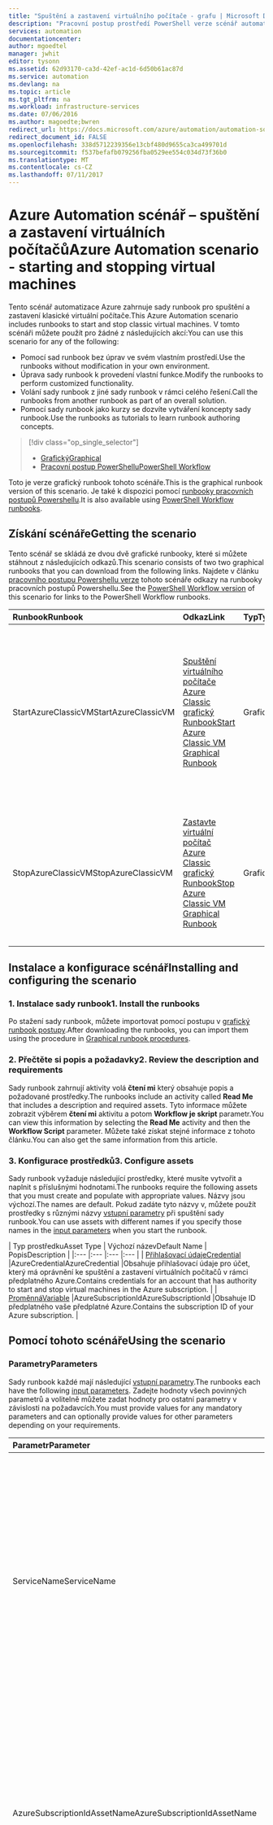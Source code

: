 ```yaml
---
title: "Spuštění a zastavení virtuálního počítače - grafu | Microsoft Docs"
description: "Pracovní postup prostředí PowerShell verze scénář automatizace Azure, včetně sady runbook pro spuštění a zastavení klasické virtuální počítače."
services: automation
documentationcenter: 
author: mgoedtel
manager: jwhit
editor: tysonn
ms.assetid: 62d93170-ca3d-42ef-ac1d-6d50b61ac87d
ms.service: automation
ms.devlang: na
ms.topic: article
ms.tgt_pltfrm: na
ms.workload: infrastructure-services
ms.date: 07/06/2016
ms.author: magoedte;bwren
redirect_url: https://docs.microsoft.com/azure/automation/automation-solution-vm-management
redirect_document_id: FALSE
ms.openlocfilehash: 338d5712239356e13cbf480d9655ca3ca499701d
ms.sourcegitcommit: f537befafb079256fba0529ee554c034d73f36b0
ms.translationtype: MT
ms.contentlocale: cs-CZ
ms.lasthandoff: 07/11/2017
---
```

# <a name="azure-automation-scenario---starting-and-stopping-virtual-machines"></a><span data-ttu-id="0243d-103">Azure Automation scénář – spuštění a zastavení virtuálních počítačů</span><span class="sxs-lookup"><span data-stu-id="0243d-103">Azure Automation scenario - starting and stopping virtual machines</span></span>
<span data-ttu-id="0243d-104">Tento scénář automatizace Azure zahrnuje sady runbook pro spuštění a zastavení klasické virtuální počítače.</span><span class="sxs-lookup"><span data-stu-id="0243d-104">This Azure Automation scenario includes runbooks to start and stop classic virtual machines.</span></span>  <span data-ttu-id="0243d-105">V tomto scénáři můžete použít pro žádné z následujících akcí:</span><span class="sxs-lookup"><span data-stu-id="0243d-105">You can use this scenario for any of the following:</span></span>  

* <span data-ttu-id="0243d-106">Pomocí sad runbook bez úprav ve svém vlastním prostředí.</span><span class="sxs-lookup"><span data-stu-id="0243d-106">Use the runbooks without modification in your own environment.</span></span>
* <span data-ttu-id="0243d-107">Úprava sady runbook k provedení vlastní funkce.</span><span class="sxs-lookup"><span data-stu-id="0243d-107">Modify the runbooks to perform customized functionality.</span></span>  
* <span data-ttu-id="0243d-108">Volání sady runbook z jiné sady runbook v rámci celého řešení.</span><span class="sxs-lookup"><span data-stu-id="0243d-108">Call the runbooks from another runbook as part of an overall solution.</span></span>
* <span data-ttu-id="0243d-109">Pomocí sady runbook jako kurzy se dozvíte vytváření koncepty sady runbook.</span><span class="sxs-lookup"><span data-stu-id="0243d-109">Use the runbooks as tutorials to learn runbook authoring concepts.</span></span>

> [!div class="op_single_selector"]
> * [<span data-ttu-id="0243d-110">Grafický</span><span class="sxs-lookup"><span data-stu-id="0243d-110">Graphical</span></span>](automation-solution-startstopvm-graphical.md)
> * [<span data-ttu-id="0243d-111">Pracovní postup PowerShellu</span><span class="sxs-lookup"><span data-stu-id="0243d-111">PowerShell Workflow</span></span>](automation-solution-startstopvm-psworkflow.md)
>
>

<span data-ttu-id="0243d-112">Toto je verze grafický runbook tohoto scénáře.</span><span class="sxs-lookup"><span data-stu-id="0243d-112">This is the graphical runbook version of this scenario.</span></span> <span data-ttu-id="0243d-113">Je také k dispozici pomocí [runbooky pracovních postupů Powershellu](automation-solution-startstopvm-psworkflow.md).</span><span class="sxs-lookup"><span data-stu-id="0243d-113">It is also available using [PowerShell Workflow runbooks](automation-solution-startstopvm-psworkflow.md).</span></span>

## <a name="getting-the-scenario"></a><span data-ttu-id="0243d-114">Získání scénáře</span><span class="sxs-lookup"><span data-stu-id="0243d-114">Getting the scenario</span></span>
<span data-ttu-id="0243d-115">Tento scénář se skládá ze dvou dvě grafické runbooky, které si můžete stáhnout z následujících odkazů.</span><span class="sxs-lookup"><span data-stu-id="0243d-115">This scenario consists of two two graphical runbooks that you can download from the following links.</span></span>  <span data-ttu-id="0243d-116">Najdete v článku [pracovního postupu Powershellu verze](automation-solution-startstopvm-psworkflow.md) tohoto scénáře odkazy na runbooky pracovních postupů Powershellu.</span><span class="sxs-lookup"><span data-stu-id="0243d-116">See the [PowerShell Workflow version](automation-solution-startstopvm-psworkflow.md) of this scenario for links to the PowerShell Workflow runbooks.</span></span>

| <span data-ttu-id="0243d-117">Runbook</span><span class="sxs-lookup"><span data-stu-id="0243d-117">Runbook</span></span> | <span data-ttu-id="0243d-118">Odkaz</span><span class="sxs-lookup"><span data-stu-id="0243d-118">Link</span></span> | <span data-ttu-id="0243d-119">Typ</span><span class="sxs-lookup"><span data-stu-id="0243d-119">Type</span></span> | <span data-ttu-id="0243d-120">Popis</span><span class="sxs-lookup"><span data-stu-id="0243d-120">Description</span></span> |
|:--- |:--- |:--- |:--- |
| <span data-ttu-id="0243d-121">StartAzureClassicVM</span><span class="sxs-lookup"><span data-stu-id="0243d-121">StartAzureClassicVM</span></span> |[<span data-ttu-id="0243d-122">Spuštění virtuálního počítače Azure Classic grafický Runbook</span><span class="sxs-lookup"><span data-stu-id="0243d-122">Start Azure Classic VM Graphical Runbook</span></span>](https://gallery.technet.microsoft.com/scriptcenter/Start-Azure-Classic-VM-c6067b3d) |<span data-ttu-id="0243d-123">Grafické</span><span class="sxs-lookup"><span data-stu-id="0243d-123">Graphical</span></span> |<span data-ttu-id="0243d-124">Všechny klasické virtuální počítače se spustí v předplatné Azure nebo všechny virtuální počítače s názvem konkrétní služby.</span><span class="sxs-lookup"><span data-stu-id="0243d-124">Starts all classic virtual machines in an Azure subscription or all virtual machines with a particular service name.</span></span> |
| <span data-ttu-id="0243d-125">StopAzureClassicVM</span><span class="sxs-lookup"><span data-stu-id="0243d-125">StopAzureClassicVM</span></span> |[<span data-ttu-id="0243d-126">Zastavte virtuální počítač Azure Classic grafický Runbook</span><span class="sxs-lookup"><span data-stu-id="0243d-126">Stop Azure Classic VM Graphical Runbook</span></span>](https://gallery.technet.microsoft.com/scriptcenter/Stop-Azure-Classic-VM-397819bd) |<span data-ttu-id="0243d-127">Grafické</span><span class="sxs-lookup"><span data-stu-id="0243d-127">Graphical</span></span> |<span data-ttu-id="0243d-128">Zastaví všechny virtuální počítače na účtu automation nebo všechny virtuální počítače s názvem konkrétní služby.</span><span class="sxs-lookup"><span data-stu-id="0243d-128">Stops all virtual machines in an automation account or all virtual machines with a particular service name.</span></span> |

## <a name="installing-and-configuring-the-scenario"></a><span data-ttu-id="0243d-129">Instalace a konfigurace scénář</span><span class="sxs-lookup"><span data-stu-id="0243d-129">Installing and configuring the scenario</span></span>
### <a name="1-install-the-runbooks"></a><span data-ttu-id="0243d-130">1. Instalace sady runbook</span><span class="sxs-lookup"><span data-stu-id="0243d-130">1. Install the runbooks</span></span>
<span data-ttu-id="0243d-131">Po stažení sady runbook, můžete importovat pomocí postupu v [grafický runbook postupy](automation-graphical-authoring-intro.md#graphical-runbook-procedures).</span><span class="sxs-lookup"><span data-stu-id="0243d-131">After downloading the runbooks, you can import them using the procedure in [Graphical runbook procedures](automation-graphical-authoring-intro.md#graphical-runbook-procedures).</span></span>

### <a name="2-review-the-description-and-requirements"></a><span data-ttu-id="0243d-132">2. Přečtěte si popis a požadavky</span><span class="sxs-lookup"><span data-stu-id="0243d-132">2. Review the description and requirements</span></span>
<span data-ttu-id="0243d-133">Sady runbook zahrnují aktivity volá **čtení mi** který obsahuje popis a požadované prostředky.</span><span class="sxs-lookup"><span data-stu-id="0243d-133">The runbooks include an activity called **Read Me** that includes a description and required assets.</span></span>  <span data-ttu-id="0243d-134">Tyto informace můžete zobrazit výběrem **čtení mi** aktivitu a potom **Workflow je skript** parametr.</span><span class="sxs-lookup"><span data-stu-id="0243d-134">You can view this information by selecting the **Read Me** activity and then the **Workflow Script** parameter.</span></span>  <span data-ttu-id="0243d-135">Můžete také získat stejné informace z tohoto článku.</span><span class="sxs-lookup"><span data-stu-id="0243d-135">You can also get the same information from this article.</span></span>

### <a name="3-configure-assets"></a><span data-ttu-id="0243d-136">3. Konfigurace prostředků</span><span class="sxs-lookup"><span data-stu-id="0243d-136">3. Configure assets</span></span>
<span data-ttu-id="0243d-137">Sady runbook vyžaduje následující prostředky, které musíte vytvořit a naplnit s příslušnými hodnotami.</span><span class="sxs-lookup"><span data-stu-id="0243d-137">The runbooks require the following assets that you must create and populate with appropriate values.</span></span>  <span data-ttu-id="0243d-138">Názvy jsou výchozí.</span><span class="sxs-lookup"><span data-stu-id="0243d-138">The names are default.</span></span>  <span data-ttu-id="0243d-139">Pokud zadáte tyto názvy v, můžete použít prostředky s různými názvy [vstupní parametry](#using-the-runbooks) při spuštění sady runbook.</span><span class="sxs-lookup"><span data-stu-id="0243d-139">You can use assets with different names if you specify those names in the [input parameters](#using-the-runbooks) when you start the runbook.</span></span>

| <span data-ttu-id="0243d-140">Typ prostředku</span><span class="sxs-lookup"><span data-stu-id="0243d-140">Asset Type</span></span> | <span data-ttu-id="0243d-141">Výchozí název</span><span class="sxs-lookup"><span data-stu-id="0243d-141">Default Name</span></span> | <span data-ttu-id="0243d-142">Popis</span><span class="sxs-lookup"><span data-stu-id="0243d-142">Description</span></span> |
|:--- |:--- |:--- |:--- |
| [<span data-ttu-id="0243d-143">Přihlašovací údaje</span><span class="sxs-lookup"><span data-stu-id="0243d-143">Credential</span></span>](automation-credentials.md) |<span data-ttu-id="0243d-144">AzureCredential</span><span class="sxs-lookup"><span data-stu-id="0243d-144">AzureCredential</span></span> |<span data-ttu-id="0243d-145">Obsahuje přihlašovací údaje pro účet, který má oprávnění ke spuštění a zastavení virtuálních počítačů v rámci předplatného Azure.</span><span class="sxs-lookup"><span data-stu-id="0243d-145">Contains credentials for an account that has authority to start and stop virtual machines in the Azure subscription.</span></span> |
| [<span data-ttu-id="0243d-146">Proměnná</span><span class="sxs-lookup"><span data-stu-id="0243d-146">Variable</span></span>](automation-variables.md) |<span data-ttu-id="0243d-147">AzureSubscriptionId</span><span class="sxs-lookup"><span data-stu-id="0243d-147">AzureSubscriptionId</span></span> |<span data-ttu-id="0243d-148">Obsahuje ID předplatného vaše předplatné Azure.</span><span class="sxs-lookup"><span data-stu-id="0243d-148">Contains the subscription ID of your Azure subscription.</span></span> |

## <a name="using-the-scenario"></a><span data-ttu-id="0243d-149">Pomocí tohoto scénáře</span><span class="sxs-lookup"><span data-stu-id="0243d-149">Using the scenario</span></span>
### <a name="parameters"></a><span data-ttu-id="0243d-150">Parametry</span><span class="sxs-lookup"><span data-stu-id="0243d-150">Parameters</span></span>
<span data-ttu-id="0243d-151">Sady runbook každé mají následující [vstupní parametry](automation-starting-a-runbook.md#runbook-parameters).</span><span class="sxs-lookup"><span data-stu-id="0243d-151">The runbooks each have the following [input parameters](automation-starting-a-runbook.md#runbook-parameters).</span></span>  <span data-ttu-id="0243d-152">Zadejte hodnoty všech povinných parametrů a volitelně můžete zadat hodnoty pro ostatní parametry v závislosti na požadavcích.</span><span class="sxs-lookup"><span data-stu-id="0243d-152">You must provide values for any mandatory parameters and can optionally provide values for other parameters depending on your requirements.</span></span>

| <span data-ttu-id="0243d-153">Parametr</span><span class="sxs-lookup"><span data-stu-id="0243d-153">Parameter</span></span> | <span data-ttu-id="0243d-154">Typ</span><span class="sxs-lookup"><span data-stu-id="0243d-154">Type</span></span> | <span data-ttu-id="0243d-155">Povinné</span><span class="sxs-lookup"><span data-stu-id="0243d-155">Mandatory</span></span> | <span data-ttu-id="0243d-156">Popis</span><span class="sxs-lookup"><span data-stu-id="0243d-156">Description</span></span> |
|:--- |:--- |:--- |:--- |
| <span data-ttu-id="0243d-157">ServiceName</span><span class="sxs-lookup"><span data-stu-id="0243d-157">ServiceName</span></span> |<span data-ttu-id="0243d-158">Řetězec</span><span class="sxs-lookup"><span data-stu-id="0243d-158">string</span></span> |<span data-ttu-id="0243d-159">Ne</span><span class="sxs-lookup"><span data-stu-id="0243d-159">No</span></span> |<span data-ttu-id="0243d-160">Pokud je zadána hodnota, jsou všechny virtuální počítače s tímto názvem služby spustit nebo zastavit.</span><span class="sxs-lookup"><span data-stu-id="0243d-160">If a value is provided, then all virtual machines with that service name are started or stopped.</span></span>  <span data-ttu-id="0243d-161">Pokud není zadána žádná hodnota, jsou všechny klasické virtuální počítače v rámci předplatného Azure spustit nebo zastavit.</span><span class="sxs-lookup"><span data-stu-id="0243d-161">If no value is provided, then all classic virtual machines in the Azure subscription are started or stopped.</span></span> |
| <span data-ttu-id="0243d-162">AzureSubscriptionIdAssetName</span><span class="sxs-lookup"><span data-stu-id="0243d-162">AzureSubscriptionIdAssetName</span></span> |<span data-ttu-id="0243d-163">Řetězec</span><span class="sxs-lookup"><span data-stu-id="0243d-163">string</span></span> |<span data-ttu-id="0243d-164">Ne</span><span class="sxs-lookup"><span data-stu-id="0243d-164">No</span></span> |<span data-ttu-id="0243d-165">Obsahuje název [variabilní prostředek](#installing-and-configuring-the-scenario) obsahující ID předplatného vaše předplatné Azure.</span><span class="sxs-lookup"><span data-stu-id="0243d-165">Contains the name of the [variable asset](#installing-and-configuring-the-scenario) that contains the subscription ID of your Azure subscription.</span></span>  <span data-ttu-id="0243d-166">Pokud nezadáte hodnotu, *AzureSubscriptionId* se používá.</span><span class="sxs-lookup"><span data-stu-id="0243d-166">If you don't specify a value, *AzureSubscriptionId* is used.</span></span> |
| <span data-ttu-id="0243d-167">AzureCredentialAssetName</span><span class="sxs-lookup"><span data-stu-id="0243d-167">AzureCredentialAssetName</span></span> |<span data-ttu-id="0243d-168">Řetězec</span><span class="sxs-lookup"><span data-stu-id="0243d-168">string</span></span> |<span data-ttu-id="0243d-169">Ne</span><span class="sxs-lookup"><span data-stu-id="0243d-169">No</span></span> |<span data-ttu-id="0243d-170">Obsahuje název [asset přihlašovacích údajů](#installing-and-configuring-the-scenario) obsahující pověření pro sadu runbook použít.</span><span class="sxs-lookup"><span data-stu-id="0243d-170">Contains the name of the [credential asset](#installing-and-configuring-the-scenario) that contains the credentials for the runbook to use.</span></span>  <span data-ttu-id="0243d-171">Pokud nezadáte hodnotu, *AzureCredential* se používá.</span><span class="sxs-lookup"><span data-stu-id="0243d-171">If you don't specify a value, *AzureCredential* is used.</span></span> |

### <a name="starting-the-runbooks"></a><span data-ttu-id="0243d-172">Spuštění sady runbook</span><span class="sxs-lookup"><span data-stu-id="0243d-172">Starting the runbooks</span></span>
<span data-ttu-id="0243d-173">Můžete použít některou z metod v [spuštění sady runbook ve službě Azure Automation](automation-starting-a-runbook.md) spustit buď sady runbook v tomto článku.</span><span class="sxs-lookup"><span data-stu-id="0243d-173">You can use any of the methods in [Starting a runbook in Azure Automation](automation-starting-a-runbook.md) to start either of the runbooks in this article.</span></span>

<span data-ttu-id="0243d-174">Následující vzorové příkazy prostředí Windows PowerShell používá ke spuštění **StartAzureClassicVM** k spuštění všech virtuálních počítačů s názvem služby *MyVMService*.</span><span class="sxs-lookup"><span data-stu-id="0243d-174">The following sample commands uses Windows PowerShell to run **StartAzureClassicVM** to start all virtual machines with the service name *MyVMService*.</span></span>

    $params = @{"ServiceName"="MyVMService"}
    Start-AzureAutomationRunbook –AutomationAccountName "MyAutomationAccount" –Name "StartAzureClassicVM" –Parameters $params

### <a name="output"></a><span data-ttu-id="0243d-175">Výstup</span><span class="sxs-lookup"><span data-stu-id="0243d-175">Output</span></span>
<span data-ttu-id="0243d-176">Sady runbook bude [na výstup zprávu](automation-runbook-output-and-messages.md) pro každý virtuální počítač, která určuje, zda byl pokyn spuštění nebo zastavení byla úspěšně odeslána.</span><span class="sxs-lookup"><span data-stu-id="0243d-176">The runbooks will [output a message](automation-runbook-output-and-messages.md) for each virtual machine indicating whether or not the start or stop instruction was successfully submitted.</span></span>  <span data-ttu-id="0243d-177">Můžete vyhledat konkrétní řetězec ve výstupu určit výsledek pro každou sadu runbook.</span><span class="sxs-lookup"><span data-stu-id="0243d-177">You can look for a specific string in the output to determine the result for each runbook.</span></span>  <span data-ttu-id="0243d-178">V následující tabulce jsou uvedeny možné výstup řetězce.</span><span class="sxs-lookup"><span data-stu-id="0243d-178">The possible output strings are listed in the following table.</span></span>

| <span data-ttu-id="0243d-179">Runbook</span><span class="sxs-lookup"><span data-stu-id="0243d-179">Runbook</span></span> | <span data-ttu-id="0243d-180">Podmínka</span><span class="sxs-lookup"><span data-stu-id="0243d-180">Condition</span></span> | <span data-ttu-id="0243d-181">Zpráva</span><span class="sxs-lookup"><span data-stu-id="0243d-181">Message</span></span> |
|:--- |:--- |:--- |
| <span data-ttu-id="0243d-182">StartAzureClassicVM</span><span class="sxs-lookup"><span data-stu-id="0243d-182">StartAzureClassicVM</span></span> |<span data-ttu-id="0243d-183">Virtuální počítač je již spuštěna.</span><span class="sxs-lookup"><span data-stu-id="0243d-183">Virtual machine is already running</span></span> |<span data-ttu-id="0243d-184">Můjvp je již spuštěna.</span><span class="sxs-lookup"><span data-stu-id="0243d-184">MyVM is already running</span></span> |
| <span data-ttu-id="0243d-185">StartAzureClassicVM</span><span class="sxs-lookup"><span data-stu-id="0243d-185">StartAzureClassicVM</span></span> |<span data-ttu-id="0243d-186">Žádost o spuštění pro virtuální počítač, byla úspěšně odeslána</span><span class="sxs-lookup"><span data-stu-id="0243d-186">Start request for virtual machine successfully submitted</span></span> |<span data-ttu-id="0243d-187">Můjvp byla spuštěna.</span><span class="sxs-lookup"><span data-stu-id="0243d-187">MyVM has been started</span></span> |
| <span data-ttu-id="0243d-188">StartAzureClassicVM</span><span class="sxs-lookup"><span data-stu-id="0243d-188">StartAzureClassicVM</span></span> |<span data-ttu-id="0243d-189">Žádost o spuštění pro virtuální počítač se nezdařilo</span><span class="sxs-lookup"><span data-stu-id="0243d-189">Start request for virtual machine failed</span></span> |<span data-ttu-id="0243d-190">Nepodařilo se spustit Můjvp</span><span class="sxs-lookup"><span data-stu-id="0243d-190">MyVM failed to start</span></span> |
| <span data-ttu-id="0243d-191">StopAzureClassicVM</span><span class="sxs-lookup"><span data-stu-id="0243d-191">StopAzureClassicVM</span></span> |<span data-ttu-id="0243d-192">Virtuální počítač je již spuštěna.</span><span class="sxs-lookup"><span data-stu-id="0243d-192">Virtual machine is already running</span></span> |<span data-ttu-id="0243d-193">Můjvp je již zastaveno.</span><span class="sxs-lookup"><span data-stu-id="0243d-193">MyVM is already stopped</span></span> |
| <span data-ttu-id="0243d-194">StopAzureClassicVM</span><span class="sxs-lookup"><span data-stu-id="0243d-194">StopAzureClassicVM</span></span> |<span data-ttu-id="0243d-195">Žádost o spuštění pro virtuální počítač, byla úspěšně odeslána</span><span class="sxs-lookup"><span data-stu-id="0243d-195">Start request for virtual machine successfully submitted</span></span> |<span data-ttu-id="0243d-196">Můjvp byla spuštěna.</span><span class="sxs-lookup"><span data-stu-id="0243d-196">MyVM has been started</span></span> |
| <span data-ttu-id="0243d-197">StopAzureClassicVM</span><span class="sxs-lookup"><span data-stu-id="0243d-197">StopAzureClassicVM</span></span> |<span data-ttu-id="0243d-198">Žádost o spuštění pro virtuální počítač se nezdařilo</span><span class="sxs-lookup"><span data-stu-id="0243d-198">Start request for virtual machine failed</span></span> |<span data-ttu-id="0243d-199">Nepodařilo se spustit Můjvp</span><span class="sxs-lookup"><span data-stu-id="0243d-199">MyVM failed to start</span></span> |

<span data-ttu-id="0243d-200">Následuje bitové kopie pomocí **StartAzureClassicVM** jako [podřízeného runbooku](automation-child-runbooks.md) v ukázkové grafický runbook.</span><span class="sxs-lookup"><span data-stu-id="0243d-200">Following is an image of using the **StartAzureClassicVM** as a [child runbook](automation-child-runbooks.md) in a sample graphical runbook.</span></span>  <span data-ttu-id="0243d-201">Podmíněná propojení se používá v následující tabulce.</span><span class="sxs-lookup"><span data-stu-id="0243d-201">This uses the conditional links in the following table.</span></span>

| <span data-ttu-id="0243d-202">Odkaz</span><span class="sxs-lookup"><span data-stu-id="0243d-202">Link</span></span> | <span data-ttu-id="0243d-203">Kritéria</span><span class="sxs-lookup"><span data-stu-id="0243d-203">Criteria</span></span> |
|:--- |:--- |
| <span data-ttu-id="0243d-204">Úspěch odkaz</span><span class="sxs-lookup"><span data-stu-id="0243d-204">Success link</span></span> |<span data-ttu-id="0243d-205">$ActivityOutput ['StartAzureClassicVM']-jako "\* byla spuštěna"</span><span class="sxs-lookup"><span data-stu-id="0243d-205">$ActivityOutput['StartAzureClassicVM'] -like "\* has been started"</span></span> |
| <span data-ttu-id="0243d-206">Chyba propojení</span><span class="sxs-lookup"><span data-stu-id="0243d-206">Error link</span></span> |<span data-ttu-id="0243d-207">$ActivityOutput ['StartAzureClassicVM']-notlike "\* byla spuštěna"</span><span class="sxs-lookup"><span data-stu-id="0243d-207">$ActivityOutput['StartAzureClassicVM'] -notlike "\* has been started"</span></span> |

![Příklad podřízené sady runbook](media/automation-solution-startstopvm/graphical-childrunbook-example.png)

## <a name="detailed-breakdown"></a><span data-ttu-id="0243d-209">Podrobné rozdělení</span><span class="sxs-lookup"><span data-stu-id="0243d-209">Detailed breakdown</span></span>
<span data-ttu-id="0243d-210">Toto je podrobný rozpis sad runbook v tomto scénáři.</span><span class="sxs-lookup"><span data-stu-id="0243d-210">Following is a detailed breakdown of the runbooks in this scenario.</span></span>  <span data-ttu-id="0243d-211">Tyto informace slouží k přizpůsobení sady runbook nebo právě dozvědět se od nich vlastní scénáře automatizace pro vytváření obsahu.</span><span class="sxs-lookup"><span data-stu-id="0243d-211">You can use this information to either customize the runbooks or just to learn from them for authoring your own automation scenarios.</span></span>

### <a name="authentication"></a><span data-ttu-id="0243d-212">Authentication</span><span class="sxs-lookup"><span data-stu-id="0243d-212">Authentication</span></span>
![Authentication](media/automation-solution-startstopvm/graphical-authentication.png)

<span data-ttu-id="0243d-214">Sada runbook se spouští aktivity nastavit [pověření](automation-credentials.md) a předplatné Azure, který se použije pro zbytek sady runbook.</span><span class="sxs-lookup"><span data-stu-id="0243d-214">The runbook starts with activities to set the [credentials](automation-credentials.md) and Azure subscription that will be used for the rest of the runbook.</span></span>

<span data-ttu-id="0243d-215">První dvě aktivity **získat Id předplatného** a **získat přihlašovací údaje Azure**, načíst [prostředky](#installing-the-runbook) jsou používány následující dvě aktivity.</span><span class="sxs-lookup"><span data-stu-id="0243d-215">The first two activities, **Get Subscription Id** and **Get Azure Credential**, retrieve the [assets](#installing-the-runbook) that are used by the next two activities.</span></span>  <span data-ttu-id="0243d-216">Tyto aktivity přímo zadat prostředky, ale potřebují názvy datových zdrojů.</span><span class="sxs-lookup"><span data-stu-id="0243d-216">Those activities could directly specify the assets, but they need the asset names.</span></span>  <span data-ttu-id="0243d-217">Vzhledem k tomu, že jsme se umožní uživateli zadat tyto názvy v [vstupní parametry](#using-the-runbooks), je třeba tyto aktivity k načtení prostředků s názvem určeného vstupní parametr.</span><span class="sxs-lookup"><span data-stu-id="0243d-217">Since we are allowing the user to specify those names in the [input parameters](#using-the-runbooks), we need these activities to retrieve the assets with a name specified by an input parameter.</span></span>

<span data-ttu-id="0243d-218">**Přidat-AzureAccount** Nastaví pověření, které se použijí pro zbytek sady runbook.</span><span class="sxs-lookup"><span data-stu-id="0243d-218">**Add-AzureAccount** sets the credentials that will be used for the rest of the runbook.</span></span>  <span data-ttu-id="0243d-219">Asset přihlašovacích údajů, který je načte z **získat přihlašovací údaje Azure** musí mít přístup ke spuštění a zastavení virtuálních počítačů v rámci předplatného Azure.</span><span class="sxs-lookup"><span data-stu-id="0243d-219">The credential asset that it retrieves from **Get Azure Credential** must have access to start and stop virtual machines in the Azure subscription.</span></span>  <span data-ttu-id="0243d-220">Odběr, který se používá je vybrána jako **Select-AzureSubscription** , který používá Id předplatného z **získat Id předplatného**.</span><span class="sxs-lookup"><span data-stu-id="0243d-220">The subscription that's used is selected by **Select-AzureSubscription** which uses the subscription Id from **Get Subscription Id**.</span></span>

### <a name="get-virtual-machines"></a><span data-ttu-id="0243d-221">Získat virtuální počítače</span><span class="sxs-lookup"><span data-stu-id="0243d-221">Get virtual machines</span></span>
![Získat virtuální počítače](media/automation-solution-startstopvm/graphical-getvms.png)

<span data-ttu-id="0243d-223">Sada runbook je potřeba určit, které virtuální počítače, bude práce a zda jsou již spustit nebo zastavit (v závislosti na sadě runbook).</span><span class="sxs-lookup"><span data-stu-id="0243d-223">The runbook needs to determine which virtual machines it will be working with and whether they are already started or stopped (depending on the runbook).</span></span>   <span data-ttu-id="0243d-224">Virtuální počítače mezi dvěma aktivitami bude načíst.</span><span class="sxs-lookup"><span data-stu-id="0243d-224">One of two activities will retrieve the VMs.</span></span>  <span data-ttu-id="0243d-225">**Získat virtuální počítače ve službě** se spustí, pokud *ServiceName* vstupního parametru pro sadu runbook obsahuje hodnotu.</span><span class="sxs-lookup"><span data-stu-id="0243d-225">**Get VMs in Service** will run if the *ServiceName* input parameter for the runbook contains a value.</span></span>  <span data-ttu-id="0243d-226">**Získání všech virtuálních počítačů** se spustí, pokud *ServiceName* vstupního parametru pro sadu runbook neobsahuje hodnotu.</span><span class="sxs-lookup"><span data-stu-id="0243d-226">**Get All VMs** will run if the *ServiceName* input parameter for the runbook does not contain a value.</span></span>  <span data-ttu-id="0243d-227">Tato logika je realizována podmíněného propojení před každou aktivitu.</span><span class="sxs-lookup"><span data-stu-id="0243d-227">This logic is performed by the conditional links preceding each activity.</span></span>

<span data-ttu-id="0243d-228">Obě aktivity používají **Get-AzureVM** rutiny.</span><span class="sxs-lookup"><span data-stu-id="0243d-228">Both activities use the **Get-AzureVM** cmdlet.</span></span>  <span data-ttu-id="0243d-229">**Získání všech virtuálních počítačů** používá **ListAllVMs** parametr nastaven na vrátit všechny virtuální počítače.</span><span class="sxs-lookup"><span data-stu-id="0243d-229">**Get All VMs** uses the **ListAllVMs** parameter set to return all virtual machines.</span></span>  <span data-ttu-id="0243d-230">**Získat virtuální počítače ve službě** používá **GetVMByServiceAndVMName** parametr nastavit a poskytuje **ServiceName** vstupního parametru pro **ServiceName** parametr.</span><span class="sxs-lookup"><span data-stu-id="0243d-230">**Get VMs in Service** uses the **GetVMByServiceAndVMName** parameter set and provides the **ServiceName** input parameter for the **ServiceName** parameter.</span></span>  

### <a name="merge-vms"></a><span data-ttu-id="0243d-231">Sloučení virtuální počítače</span><span class="sxs-lookup"><span data-stu-id="0243d-231">Merge VMs</span></span>
![Sloučení virtuální počítače](media/automation-solution-startstopvm/graphical-mergevms.png)

<span data-ttu-id="0243d-233">**Sloučení virtuálních počítačů** aktivity je potřeba k zadání **Start-AzureVM** kterou musí název a název služby virtuální počítače spustit.</span><span class="sxs-lookup"><span data-stu-id="0243d-233">The **Merge VMs** activity is required to provide input to **Start-AzureVM** which needs the name and service name of the vm(s) to start.</span></span>  <span data-ttu-id="0243d-234">Aby vstup může pocházet z buď **získat všechny virtuální počítače** nebo **získat virtuální počítače ve službě**, ale **Start-AzureVM** lze zadat pouze jednu aktivitu pro vstupní.</span><span class="sxs-lookup"><span data-stu-id="0243d-234">That input could come from either **Get All VMs** or **Get VMs in Service**, but **Start-AzureVM** can only specify one activity for its input.</span></span>   

<span data-ttu-id="0243d-235">Tento scénář je vytvoření **sloučení virtuálních počítačů** které běží **Write-Output** rutiny.</span><span class="sxs-lookup"><span data-stu-id="0243d-235">The scenario is to create **Merge VMs** which runs the **Write-Output** cmdlet.</span></span>  <span data-ttu-id="0243d-236">**InputObject** parametr pro tuto rutinu je Powershellový výraz, který kombinuje vstup předchozích dvou aktivit.</span><span class="sxs-lookup"><span data-stu-id="0243d-236">The **InputObject** parameter for that cmdlet is a PowerShell Expression that combines the input of the previous two activities.</span></span>  <span data-ttu-id="0243d-237">Pouze jeden z těchto aktivit se spustí, takže jenom jednu sadu výstup se očekává.</span><span class="sxs-lookup"><span data-stu-id="0243d-237">Only one of those activities will run, so only one set of output is expected.</span></span>  <span data-ttu-id="0243d-238">**Start-AzureVM** můžete použít tento výstup pro jeho vstupní parametry.</span><span class="sxs-lookup"><span data-stu-id="0243d-238">**Start-AzureVM** can use that output for its input parameters.</span></span>

### <a name="startstop-virtual-machines"></a><span data-ttu-id="0243d-239">Spuštění / zastavení virtuálních počítačů</span><span class="sxs-lookup"><span data-stu-id="0243d-239">Start/Stop virtual machines</span></span>
![Spustit virtuální počítače](media/automation-solution-startstopvm/graphical-startvm.png) ![Zastavte virtuální počítače](media/automation-solution-startstopvm/graphical-stopvm.png)

<span data-ttu-id="0243d-242">V závislosti na sadě runbook, aktivity další pokus o spuštění nebo zastavení sady runbook pomocí **Start-AzureVM** nebo **Stop-AzureVM**.</span><span class="sxs-lookup"><span data-stu-id="0243d-242">Depending on the runbook, the next activities attempt to start or stop the runbook using **Start-AzureVM** or **Stop-AzureVM**.</span></span>  <span data-ttu-id="0243d-243">Vzhledem k tomu, že aktivita předchází propojení kanálu, se aplikace spustí jednou pro každý objekt vrácený **sloučení virtuálních počítačů**.</span><span class="sxs-lookup"><span data-stu-id="0243d-243">Since the activity is preceded by a pipeline link, it will run once for each object returned from **Merge VMs**.</span></span>  <span data-ttu-id="0243d-244">Odkaz je podmíněného tak, aby aktivita se spustí jen tehdy, pokud *RunningState* virtuálního počítače je *Zastaveno* pro **Start-AzureVM** a *Začínáme*  pro **Stop-AzureVM**.</span><span class="sxs-lookup"><span data-stu-id="0243d-244">The link is conditional so that the activity will only run if the *RunningState* of the virtual machine is *Stopped* for **Start-AzureVM** and *Started* for **Stop-AzureVM**.</span></span> <span data-ttu-id="0243d-245">Pokud tento není podmínka splněná, pak **oznámit spuštění již** nebo **upozornění již zastaveno** používá spustit odeslat zprávu **Write-Output**.</span><span class="sxs-lookup"><span data-stu-id="0243d-245">If this condition is not met, then **Notify Already Started** or **Notify Already Stopped** is run to send a message using **Write-Output**.</span></span>

### <a name="send-output"></a><span data-ttu-id="0243d-246">Odeslání výstupu</span><span class="sxs-lookup"><span data-stu-id="0243d-246">Send output</span></span>
![Oznámit spuštění virtuálních počítačů](media/automation-solution-startstopvm/graphical-notifystart.png) ![Oznámit zastavení virtuálních počítačů](media/automation-solution-startstopvm/graphical-notifystop.png)

<span data-ttu-id="0243d-249">Poslední krok v sadě runbook je pro odeslání výstupu, zda požadavek na spuštění nebo zastavení u každého virtuálního počítače byla úspěšně odeslána.</span><span class="sxs-lookup"><span data-stu-id="0243d-249">The final step in the runbook is to send output whether the start or stop request for each virtual machine was successfully submitted.</span></span> <span data-ttu-id="0243d-250">Je samostatný **Write-Output** aktivitu, a jsme určení, která se spouští s využitím podmíněných propojení.</span><span class="sxs-lookup"><span data-stu-id="0243d-250">There is a separate **Write-Output** activity for each, and we determine which one to run with conditional links.</span></span>  <span data-ttu-id="0243d-251">**Oznámit spuštění virtuálního počítače** nebo **oznámit zastavit virtuální počítač** se spustí, pokud *OperationStatus* je *úspěšné*.</span><span class="sxs-lookup"><span data-stu-id="0243d-251">**Notify VM Started** or **Notify VM Stopped** is run if *OperationStatus* is *Succeeded*.</span></span>  <span data-ttu-id="0243d-252">Pokud *OperationStatus* jakoukoli jinou hodnotu, pak je **oznámení se nezdařilo spusťte** nebo **oznámení se nepodařilo zastavit** běží.</span><span class="sxs-lookup"><span data-stu-id="0243d-252">If *OperationStatus* is any other value, then **Notify Failed To Start** or **Notify Failed to Stop** is run.</span></span>

## <a name="next-steps"></a><span data-ttu-id="0243d-253">Další kroky</span><span class="sxs-lookup"><span data-stu-id="0243d-253">Next steps</span></span>
* [<span data-ttu-id="0243d-254">Grafické vytváření obsahu v Azure Automation.</span><span class="sxs-lookup"><span data-stu-id="0243d-254">Graphical authoring in Azure Automation</span></span>](automation-graphical-authoring-intro.md)
* [<span data-ttu-id="0243d-255">Podřízené runbooky ve službě Azure Automation</span><span class="sxs-lookup"><span data-stu-id="0243d-255">Child runbooks in Azure Automation</span></span>](automation-child-runbooks.md)
* [<span data-ttu-id="0243d-256">Výstup a zprávy ve službě Azure Automation Runbooku</span><span class="sxs-lookup"><span data-stu-id="0243d-256">Runbook output and messages in Azure Automation</span></span>](automation-runbook-output-and-messages.md)
